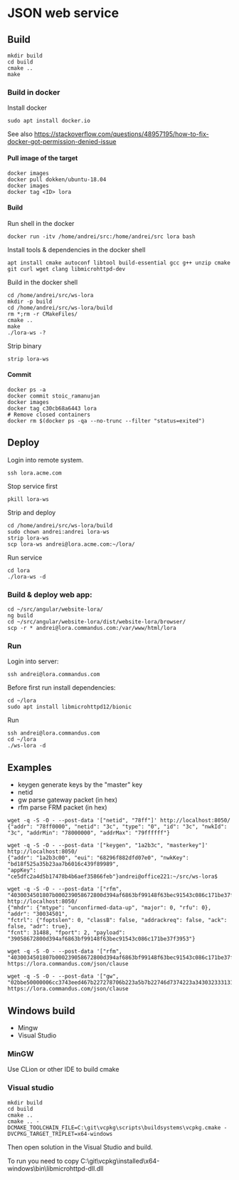 # JSON web service

## Build

```
mkdir build
cd build
cmake ..
make
```


### Build in docker


Install docker

```
sudo apt install docker.io
```

See also https://stackoverflow.com/questions/48957195/how-to-fix-docker-got-permission-denied-issue


#### Pull image of the target

```
docker images
docker pull dokken/ubuntu-18.04
docker images
docker tag <ID> lora
```

#### Build

Run shell in the docker

```
docker run -itv /home/andrei/src:/home/andrei/src lora bash
```

Install tools & dependencies in the docker shell

```
apt install cmake autoconf libtool build-essential gcc g++ unzip cmake git curl wget clang libmicrohttpd-dev
```

Build in the docker shell

```
cd /home/andrei/src/ws-lora
mkdir -p build
cd /home/andrei/src/ws-lora/build
rm *;rm -r CMakeFiles/
cmake ..
make
./lora-ws -?
```

Strip binary

```
strip lora-ws

```

#### Commit

```
docker ps -a
docker commit stoic_ramanujan
docker images
docker tag c30cb68a6443 lora
# Remove closed containers
docker rm $(docker ps -qa --no-trunc --filter "status=exited")
```

## Deploy

Login into remote system.
```
ssh lora.acme.com
```

Stop service first

```
pkill lora-ws
```

Strip and deploy

```
cd /home/andrei/src/ws-lora/build
sudo chown andrei:andrei lora-ws
strip lora-ws
scp lora-ws andrei@lora.acme.com:~/lora/
```

Run service

```
cd lora
./lora-ws -d
```

### Build & deploy web app:

```
cd ~/src/angular/website-lora/
ng build
cd ~/src/angular/website-lora/dist/website-lora/browser/
scp -r * andrei@lora.commandus.com:/var/www/html/lora
```

### Run

Login into server:

```
ssh andrei@lora.commandus.com
```

Before first run install dependencies:

```
cd ~/lora
sudo apt install libmicrohttpd12/bionic
```

Run

```
ssh andrei@lora.commandus.com
cd ~/lora
./ws-lora -d
```


## Examples

- keygen generate keys by the "master" key
- netid
- gw parse gateway packet (in hex)
- rfm parse FRM packet (in hex)

```
wget -q -S -O - --post-data '["netid", "78ff"]' http://localhost:8050/
{"addr": "78ff0000", "netid": "3c", "type": "0", "id": "3c", "nwkId": "3c", "addrMin": "78000000", "addrMax": "79ffffff"}
```

```
wget -q -S -O - --post-data '["keygen", "1a2b3c", "masterkey"]' http://localhost:8050/
{"addr": "1a2b3c00", "eui": "68296f882dfd07e0", "nwkKey": "bd18f525a35b23aa7b6016c439f89989", 
"appKey": "ce5dfc2a4d5b17478b4b6aef35866feb"}andrei@office221:~/src/ws-lora$ 
```

```
wget -q -S -O - --post-data '["rfm", "4030034501807b000239058672800d394af6863bf99148f63bec91543c086c171be37f3953"]' http://localhost:8050/
{"mhdr": {"mtype": "unconfirmed-data-up", "major": 0, "rfu": 0}, "addr": "30034501", 
"fctrl": {"foptslen": 0, "classB": false, "addrackreq": false, "ack": false, "adr": true},
"fcnt": 31488, "fport": 2, "payload": "39058672800d394af6863bf99148f63bec91543c086c171be37f3953"} 
``` 

```
wget -q -S -O - --post-data '["rfm", "4030034501807b000239058672800d394af6863bf99148f63bec91543c086c171be37f3953"]' https://lora.commandus.com/json/clause
```

```
wget -q -S -O - --post-data '["gw", "02bbe50000006cc3743eed467b227278706b223a5b7b22746d7374223a343032333131313534302c226368616e223a332c2272666368223a302c2266726571223a3836342e3730303030302c2273746174223a312c226d6f6475223a224c4f5241222c2264617472223a22534631324257313235222c22636f6472223a22342f35222c226c736e72223a2d31382e352c2272737369223a2d3132312c2273697a65223a33372c2264617461223a22514441445251474151774143334749312b374553394d697030356a436c6f536f464e367a634b65437877394d7357457634513d3d227d5d7d"]' https://lora.commandus.com/json/clause
```

## Windows build

- Mingw
- Visual Studio

### MinGW

Use CLion or other IDE to build cmake


### Visual studio

```
mkdir build
cd build
cmake ..
cmake .. -DCMAKE_TOOLCHAIN_FILE=C:\git\vcpkg\scripts\buildsystems\vcpkg.cmake -DVCPKG_TARGET_TRIPLET=x64-windows
```

Then open solution in the Visual Studio and build.

To run you need to copy C:\git\vcpkg\installed\x64-windows\bin\libmicrohttpd-dll.dll

